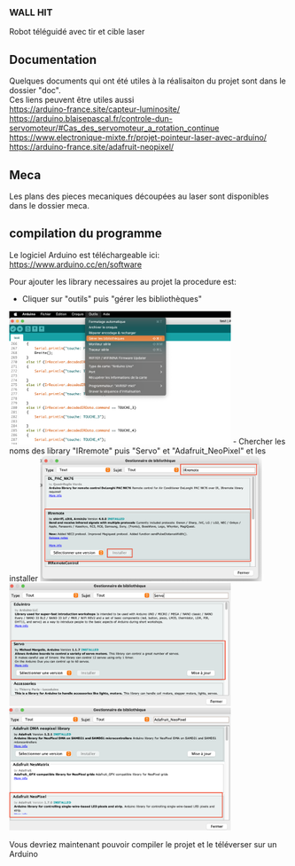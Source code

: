 ### WALL HIT
Robot téléguidé avec tir et cible laser

## Documentation
Quelques documents qui ont été utiles à la réalisaiton du projet sont dans le dossier "doc".  
Ces liens peuvent être utiles aussi  
https://arduino-france.site/capteur-luminosite/  
https://arduino.blaisepascal.fr/controle-dun-servomoteur/#Cas_des_servomoteur_a_rotation_continue  
https://www.electronique-mixte.fr/projet-pointeur-laser-avec-arduino/  
https://arduino-france.site/adafruit-neopixel/  
  
## Meca
Les plans des pieces mecaniques découpées au laser sont disponibles dans le dossier meca.

## compilation du programme
Le logiciel Arduino est téléchargeable ici:  
https://www.arduino.cc/en/software  
  

Pour ajouter les library necessaires au projet la procedure est:  
- Cliquer sur "outils" puis "gérer les bibliothèques"
<img src='./readme/gererLib.png' width='400'>
- Chercher les noms des library "IRremote" puis "Servo" et "Adafruit_NeoPixel" et les installer
<img src='./readme/IR-lib.png' width='400'>
<img src='./readme/servo-lib.png' width='400'>
<img src='./readme/leds-lib.png' width='400'>


Vous devriez maintenant pouvoir compiler le projet et le téléverser sur un Arduino  
